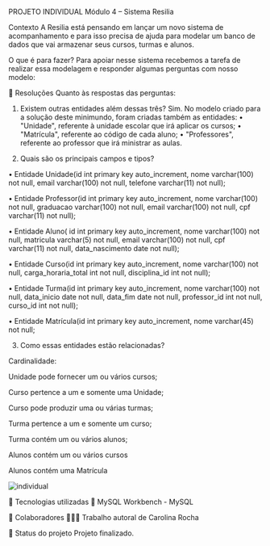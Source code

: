 PROJETO INDIVIDUAL Módulo 4 – Sistema Resilia

Contexto
A Resilia está pensando em lançar um novo sistema de acompanhamento e para isso precisa de ajuda para modelar um banco de dados que vai armazenar seus cursos, turmas e alunos.

O que é para fazer?
Para apoiar nesse sistema recebemos a tarefa de realizar essa modelagem e responder algumas perguntas com nosso modelo:

📑 Resoluções
Quanto às respostas das perguntas:

1) Existem outras entidades além dessas três?
Sim. No modelo criado para a solução deste minimundo, foram criadas também as entidades:
• "Unidade", referente à unidade escolar que irá aplicar os cursos;
• "Matrícula", referente ao código de cada aluno;
• "Professores", referente ao professor que irá ministrar as aulas.

2) Quais são os principais campos e tipos?


• Entidade Unidade(id int primary key auto_increment, nome varchar(100) not null, email varchar(100) not null, telefone varchar(11) not null);

• Entidade Professor(id int primary key auto_increment, nome varchar(100) not null, graduacao varchar(100) not null, email varchar(100) not null, cpf varchar(11) not null);

• Entidade Aluno( id int primary key auto_increment, nome varchar(100) not null, matricula varchar(5) not null, email varchar(100) not null, cpf varchar(11) not null, data_nascimento date not null);

• Entidade Curso(id int primary key auto_increment, nome varchar(100) not null, carga_horaria_total int not null, disciplina_id int not null);

• Entidade Turma(id int primary key auto_increment, nome varchar(100) not null, data_inicio date not null, data_fim date not null, professor_id int not null, curso_id int not null);

• Entidade Matrícula(id int primary key auto_increment, nome varchar(45) not null;

3) Como essas entidades estão relacionadas?

Cardinalidade:

Unidade pode fornecer um ou vários cursos;

Curso pertence a um e somente uma Unidade;

Curso pode produzir uma ou várias turmas;

Turma pertence a um e somente um curso;

Turma contém um ou vários alunos;

Alunos contém um ou vários cursos

Alunos contém uma Matrícula


![individual](https://user-images.githubusercontent.com/113737080/222011027-45a58d90-29b7-41a5-b9ce-f1d246a606c4.png)


🔧 Tecnologias utilizadas
🐬 MySQL Workbench - MySQL

🤝 Colaboradores
👩🏻‍💻 Trabalho autoral de Carolina Rocha

🎯 Status do projeto
Projeto finalizado.
